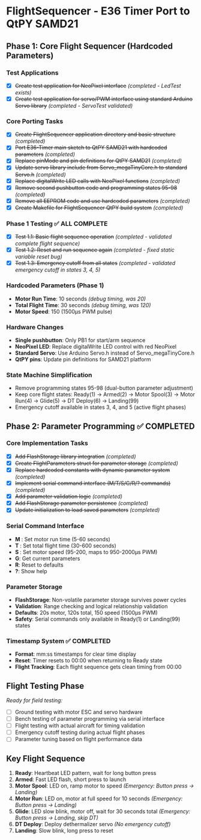 # FlightSequencer - E36 Timer Port to QtPY SAMD21

## Phase 1: Core Flight Sequencer (Hardcoded Parameters)

### Test Applications
- [x] ~~Create test application for NeoPixel interface~~ *(completed - LedTest exists)*
- [x] ~~Create test application for servo/PWM interface using standard Arduino Servo library~~ *(completed - ServoTest validated)*

### Core Porting Tasks
- [x] ~~Create FlightSequencer application directory and basic structure~~ *(completed)*
- [x] ~~Port E36-Timer main sketch to QtPY SAMD21 with hardcoded parameters~~ *(completed)*
- [x] ~~Replace pinMode and pin definitions for QtPY SAMD21~~ *(completed)*
- [x] ~~Update servo library include from Servo_megaTinyCore.h to standard Servo.h~~ *(completed)*
- [x] ~~Replace digitalWrite LED calls with NeoPixel functions~~ *(completed)*
- [x] ~~Remove second pushbutton code and programming states 95-98~~ *(completed)*
- [x] ~~Remove all EEPROM code and use hardcoded parameters~~ *(completed)*
- [x] ~~Create Makefile for FlightSequencer QtPY build system~~ *(completed)*

### Phase 1 Testing ✅ ALL COMPLETE
- [x] ~~Test 1.1: Basic flight sequence operation~~ *(completed - validated complete flight sequence)*
- [x] ~~Test 1.2: Reset and run sequence again~~ *(completed - fixed static variable reset bug)*
- [x] ~~Test 1.3: Emergency cutoff from all states~~ *(completed - validated emergency cutoff in states 3, 4, 5)*

### Hardcoded Parameters (Phase 1)
- **Motor Run Time**: 10 seconds *(debug timing, was 20)*
- **Total Flight Time**: 30 seconds *(debug timing, was 120)*
- **Motor Speed**: 150 (1500µs PWM pulse)

### Hardware Changes
- **Single pushbutton**: Only PB1 for start/arm sequence
- **NeoPixel LED**: Replace digitalWrite LED control with red NeoPixel
- **Standard Servo**: Use Arduino Servo.h instead of Servo_megaTinyCore.h
- **QtPY pins**: Update pin definitions for SAMD21 platform

### State Machine Simplification
- Remove programming states 95-98 (dual-button parameter adjustment)
- Keep core flight states: Ready(1) → Armed(2) → Motor Spool(3) → Motor Run(4) → Glide(5) → DT Deploy(6) → Landing(99)
- Emergency cutoff available in states 3, 4, and 5 (active flight phases)

## Phase 2: Parameter Programming ✅ COMPLETED

### Core Implementation Tasks
- [x] ~~Add FlashStorage library integration~~ *(completed)*
- [x] ~~Create FlightParameters struct for parameter storage~~ *(completed)*
- [x] ~~Replace hardcoded constants with dynamic parameter system~~ *(completed)*
- [x] ~~Implement serial command interface (M/T/S/G/R/? commands)~~ *(completed)*
- [x] ~~Add parameter validation logic~~ *(completed)*
- [x] ~~Add FlashStorage parameter persistence~~ *(completed)*
- [x] ~~Update initialization to load saved parameters~~ *(completed)*

### Serial Command Interface
- **M <sec>**: Set motor run time (5-60 seconds)
- **T <sec>**: Set total flight time (30-600 seconds) 
- **S <speed>**: Set motor speed (95-200, maps to 950-2000µs PWM)
- **G**: Get current parameters
- **R**: Reset to defaults
- **?**: Show help

### Parameter Storage
- **FlashStorage**: Non-volatile parameter storage survives power cycles
- **Validation**: Range checking and logical relationship validation
- **Defaults**: 20s motor, 120s total, 150 speed (1500µs PWM)
- **Safety**: Serial commands only available in Ready(1) or Landing(99) states

### Timestamp System ✅ COMPLETED
- **Format**: mm:ss timestamps for clear time display
- **Reset**: Timer resets to 00:00 when returning to Ready state
- **Flight Tracking**: Each flight sequence gets clean timing from 00:00

## Flight Testing Phase
*Ready for field testing:*
- [ ] Ground testing with motor ESC and servo hardware
- [ ] Bench testing of parameter programming via serial interface
- [ ] Flight testing with actual aircraft for timing validation
- [ ] Emergency cutoff testing during actual flight phases
- [ ] Parameter tuning based on flight performance data

## Key Flight Sequence
1. **Ready**: Heartbeat LED pattern, wait for long button press
2. **Armed**: Fast LED flash, short press to launch
3. **Motor Spool**: LED on, ramp motor to speed *(Emergency: Button press → Landing)*
4. **Motor Run**: LED on, motor at full speed for 10 seconds *(Emergency: Button press → Landing)*
5. **Glide**: LED slow blink, motor off, wait for 30 seconds total *(Emergency: Button press → Landing, skip DT)*
6. **DT Deploy**: Deploy dethermalizer servo *(No emergency cutoff)*
7. **Landing**: Slow blink, long press to reset